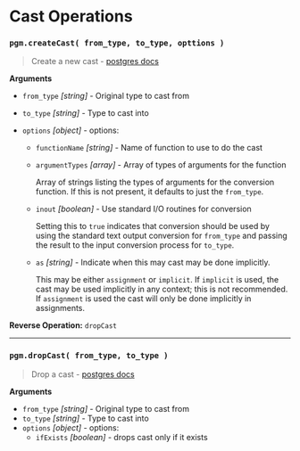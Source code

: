 # Cast Operations

### `pgm.createCast( from_type, to_type, opttions )`

> Create a new cast - [postgres docs](https://www.postgresql.org/docs/current/static/sql-createcast.html)

**Arguments**

- `from_type` _[string]_ - Original type to cast from
- `to_type` _[string]_ - Type to cast into
- `options` _[object]_ - options:

  - `functionName` _[string]_ - Name of function to use to do the cast
  - `argumentTypes` _[array]_ - Array of types of arguments for the function

    Array of strings listing the types of arguments for the conversion
    function. If this is not present, it defaults to just the `from_type`.

  - `inout` _[boolean]_ - Use standard I/O routines for conversion

    Setting this to `true` indicates that conversion should be used by using
    the standard text output conversion for `from_type` and passing the
    result to the input conversion process for `to_type`.

  - `as` _[string]_ - Indicate when this may cast may be done implicitly.

    This may be either `assignment` or `implicit`. If `implicit` is used, the
    cast may be used implicitly in any context; this is not recommended. If
    `assignment` is used the cast will only be done implicitly in
    assignments.

**Reverse Operation:** `dropCast`

---

### `pgm.dropCast( from_type, to_type )`

> Drop a cast - [postgres docs](https://www.postgresql.org/docs/current/static/sql-dropcast.html)

**Arguments**

- `from_type` _[string]_ - Original type to cast from
- `to_type` _[string]_ - Type to cast into
- `options` _[object]_ - options:
  - `ifExists` _[boolean]_ - drops cast only if it exists
